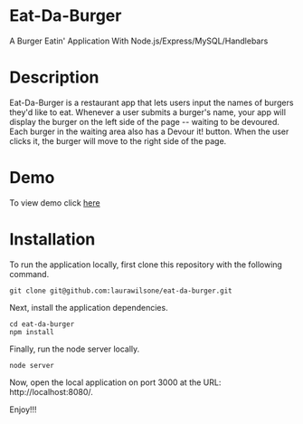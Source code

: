 # Eat-Da-Burger
A Burger Eatin' Application With Node.js/Express/MySQL/Handlebars

# Description
Eat-Da-Burger is a restaurant app that lets users input the names of burgers they'd like to eat.
Whenever a user submits a burger's name, your app will display the burger on the left side of the page -- waiting to be devoured.
Each burger in the waiting area also has a Devour it! button. When the user clicks it, the burger will move to the right side of the page.

# Demo 
To view demo click [here](https://pacific-earth-49123.herokuapp.com/)

# Installation
To run the application locally, first clone this repository with the following command.

```git clone git@github.com:laurawilsone/eat-da-burger.git ```

Next, install the application dependencies.

```
cd eat-da-burger
npm install
```

Finally, run the node server locally.

```node server```

Now, open the local application on port 3000 at the URL: http://localhost:8080/.

Enjoy!!!
